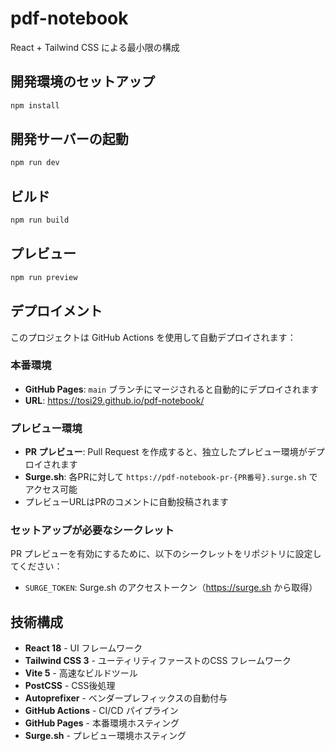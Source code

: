 # pdf-notebook

React + Tailwind CSS による最小限の構成

## 開発環境のセットアップ

```bash
npm install
```

## 開発サーバーの起動

```bash
npm run dev
```

## ビルド

```bash
npm run build
```

## プレビュー

```bash
npm run preview
```

## デプロイメント

このプロジェクトは GitHub Actions を使用して自動デプロイされます：

### 本番環境
- **GitHub Pages**: `main` ブランチにマージされると自動的にデプロイされます
- **URL**: https://tosi29.github.io/pdf-notebook/

### プレビュー環境
- **PR プレビュー**: Pull Request を作成すると、独立したプレビュー環境がデプロイされます
- **Surge.sh**: 各PRに対して `https://pdf-notebook-pr-{PR番号}.surge.sh` でアクセス可能
- プレビューURLはPRのコメントに自動投稿されます

### セットアップが必要なシークレット
PR プレビューを有効にするために、以下のシークレットをリポジトリに設定してください：

- `SURGE_TOKEN`: Surge.sh のアクセストークン（https://surge.sh から取得）

## 技術構成

- **React 18** - UI フレームワーク
- **Tailwind CSS 3** - ユーティリティファーストのCSS フレームワーク  
- **Vite 5** - 高速なビルドツール
- **PostCSS** - CSS後処理
- **Autoprefixer** - ベンダープレフィックスの自動付与
- **GitHub Actions** - CI/CD パイプライン
- **GitHub Pages** - 本番環境ホスティング
- **Surge.sh** - プレビュー環境ホスティング